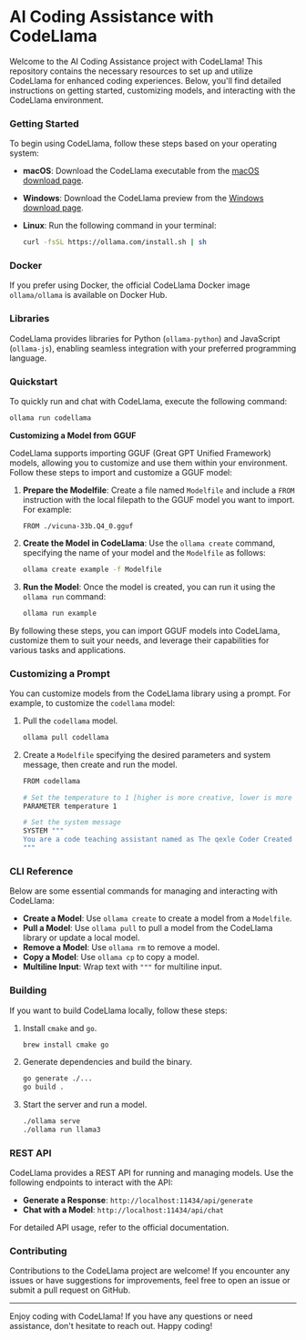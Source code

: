# AI Coding Assistance with CodeLlama

Welcome to the AI Coding Assistance project with CodeLlama! This repository contains the necessary resources to set up and utilize CodeLlama for enhanced coding experiences. Below, you'll find detailed instructions on getting started, customizing models, and interacting with the CodeLlama environment.

### Getting Started

To begin using CodeLlama, follow these steps based on your operating system:

- **macOS**: Download the CodeLlama executable from the [macOS download page](https://ollama.com/download).
- **Windows**: Download the CodeLlama preview from the [Windows download page](https://ollama.com/download).
- **Linux**: Run the following command in your terminal:

    ```bash
    curl -fsSL https://ollama.com/install.sh | sh
    ```

### Docker

If you prefer using Docker, the official CodeLlama Docker image `ollama/ollama` is available on Docker Hub.

### Libraries

CodeLlama provides libraries for Python (`ollama-python`) and JavaScript (`ollama-js`), enabling seamless integration with your preferred programming language.

### Quickstart

To quickly run and chat with CodeLlama, execute the following command:

```bash
ollama run codellama
```

**Customizing a Model from GGUF**

CodeLlama supports importing GGUF (Great GPT Unified Framework) models, allowing you to customize and use them within your environment. Follow these steps to import and customize a GGUF model:

1. **Prepare the Modelfile**: Create a file named `Modelfile` and include a `FROM` instruction with the local filepath to the GGUF model you want to import. For example:

    ```plaintext
    FROM ./vicuna-33b.Q4_0.gguf
    ```

2. **Create the Model in CodeLlama**: Use the `ollama create` command, specifying the name of your model and the `Modelfile` as follows:

    ```bash
    ollama create example -f Modelfile
    ```

3. **Run the Model**: Once the model is created, you can run it using the `ollama run` command:

    ```bash
    ollama run example
    ```

By following these steps, you can import GGUF models into CodeLlama, customize them to suit your needs, and leverage their capabilities for various tasks and applications.

### Customizing a Prompt

You can customize models from the CodeLlama library using a prompt. For example, to customize the `codellama` model:

1. Pull the `codellama` model.
    ```bash
    ollama pull codellama
    ```

2. Create a `Modelfile` specifying the desired parameters and system message, then create and run the model.

    ```bash
    FROM codellama

    # Set the temperature to 1 [higher is more creative, lower is more coherent]
    PARAMETER temperature 1

    # Set the system message
    SYSTEM """
    You are a code teaching assistant named as The qexle Coder Created by Susith Deshan Alwis.Answer all programming related questions being asked.
    """
    ```

### CLI Reference

Below are some essential commands for managing and interacting with CodeLlama:

- **Create a Model**: Use `ollama create` to create a model from a `Modelfile`.
- **Pull a Model**: Use `ollama pull` to pull a model from the CodeLlama library or update a local model.
- **Remove a Model**: Use `ollama rm` to remove a model.
- **Copy a Model**: Use `ollama cp` to copy a model.
- **Multiline Input**: Wrap text with `"""` for multiline input.

### Building

If you want to build CodeLlama locally, follow these steps:

1. Install `cmake` and `go`.
    ```bash
    brew install cmake go
    ```

2. Generate dependencies and build the binary.
    ```bash
    go generate ./...
    go build .
    ```

3. Start the server and run a model.
    ```bash
    ./ollama serve
    ./ollama run llama3
    ```

### REST API

CodeLlama provides a REST API for running and managing models. Use the following endpoints to interact with the API:

- **Generate a Response**: `http://localhost:11434/api/generate`
- **Chat with a Model**: `http://localhost:11434/api/chat`

For detailed API usage, refer to the official documentation.

### Contributing

Contributions to the CodeLlama project are welcome! If you encounter any issues or have suggestions for improvements, feel free to open an issue or submit a pull request on GitHub.

---

Enjoy coding with CodeLlama! If you have any questions or need assistance, don't hesitate to reach out. Happy coding!
